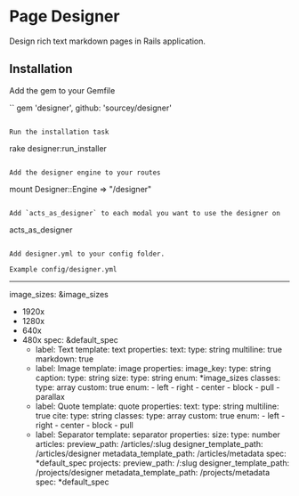 # Page Designer

Design rich text markdown pages in Rails application.

## Installation

Add the gem to your Gemfile

``
gem 'designer', github: 'sourcey/designer'
```

Run the installation task

```
rake designer:run_installer
```

Add the designer engine to your routes

```
mount Designer::Engine => "/designer"
```

Add `acts_as_designer` to each modal you want to use the designer on

```
acts_as_designer
```

Add designer.yml to your config folder.

Example config/designer.yml

```
---
image_sizes: &image_sizes
- 1920x
- 1280x
- 640x
- 480x
spec: &default_spec
  - label: Text
    template: text
    properties:
      text:
        type: string
        multiline: true
        markdown: true
  - label: Image
    template: image
    properties:
      image_key:
        type: string
      caption:
        type: string
      size:
        type: string
        enum: *image_sizes
      classes:
        type: array
        custom: true
        enum:
        - left
        - right
        - center
        - block
        - pull
        - parallax
  - label: Quote
    template: quote
    properties:
      text:
        type: string
        multiline: true
      cite:
        type: string
      classes:
        type: array
        custom: true
        enum:
        - left
        - right
        - center
        - block
        - pull
  - label: Separator
    template: separator
    properties:
      size:
        type: number
articles:
  preview_path: /articles/:slug
  designer_template_path: /articles/designer
  metadata_template_path: /articles/metadata
  spec: *default_spec
projects:
  preview_path: /:slug
  designer_template_path: /projects/designer
  metadata_template_path: /projects/metadata
  spec: *default_spec
```
